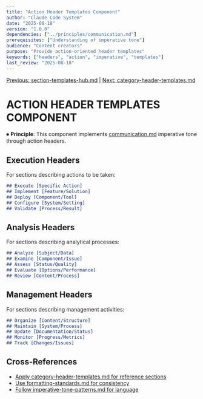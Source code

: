 ```yaml
---
title: "Action Header Templates Component"
author: "Claude Code System"
date: "2025-08-18"
version: "1.0.0"
dependencies: ["../principles/communication.md"]
prerequisites: ["Understanding of imperative tone"]
audience: "Content creators"
purpose: "Provide action-oriented header templates"
keywords: ["headers", "action", "imperative", "templates"]
last_review: "2025-08-18"
---
```


[Previous: section-templates-hub.md](section-templates-hub.md) | [Next: category-header-templates.md](category-header-templates.md)

# ACTION HEADER TEMPLATES COMPONENT

⏺ **Principle**: This component implements [communication.md](../principles/communication.md) imperative tone through action headers.

## Execution Headers
For sections describing actions to be taken:
```markdown
## Execute [Specific Action]
## Implement [Feature/Solution]
## Deploy [Component/Tool]
## Configure [System/Setting]
## Validate [Process/Result]
```

## Analysis Headers
For sections describing analytical processes:
```markdown
## Analyze [Subject/Data]
## Examine [Component/Issue]
## Assess [Status/Quality]
## Evaluate [Options/Performance]
## Review [Content/Process]
```

## Management Headers
For sections describing management activities:
```markdown
## Organize [Content/Structure]
## Maintain [System/Process]
## Update [Documentation/Status]
## Monitor [Progress/Metrics]
## Track [Changes/Issues]
```

## Cross-References
- [Apply category-header-templates.md for reference sections](category-header-templates.md)
- [Use formatting-standards.md for consistency](formatting-standards.md)
- [Follow imperative-tone-patterns.md for language](imperative-tone-patterns.md)